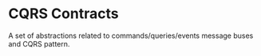 # CQRS Contracts
A set of abstractions related to commands/queries/events message buses and CQRS pattern.
